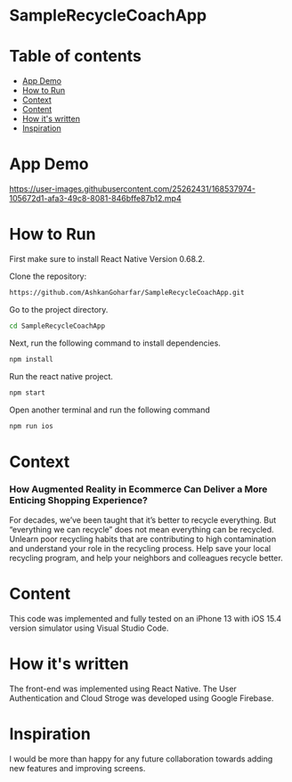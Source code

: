 # SampleRecycleCoachApp


# Table of contents
- [App Demo](#App-Demo)
- [How to Run](#How-to-Run)
- [Context](#Context)
- [Content](#Content)
- [How it's written](#How-it's-written)
- [Inspiration](#Inspiration)


# App Demo



https://user-images.githubusercontent.com/25262431/168537974-105672d1-afa3-49c8-8081-846bffe87b12.mp4



# How to Run
First make sure to install React Native Version 0.68.2.

Clone the repository:
```bash
https://github.com/AshkanGoharfar/SampleRecycleCoachApp.git
```

Go to the project directory.
```bash
cd SampleRecycleCoachApp
```

Next, run the following command to install dependencies.
```bash
npm install
```

Run the react native project.
```bash
npm start
```

Open another terminal and run the following command


```bash
npm run ios
```


# Context
### How Augmented Reality in Ecommerce Can Deliver a More Enticing Shopping Experience?

For decades, we’ve been taught that it’s better to recycle everything. But “everything we can recycle” does not mean everything can be recycled. Unlearn poor recycling habits that are contributing to high contamination and understand your role in the recycling process. Help save your local recycling program, and help your neighbors and colleagues recycle better.

# Content
This code was implemented and fully tested on an iPhone 13 with iOS 15.4 version simulator using Visual Studio Code.

# How it's written
The front-end was implemented using React Native. The User Authentication and Cloud Stroge was developed using Google Firebase.


# Inspiration

I would be more than happy for any future collaboration towards adding new features and improving screens.
